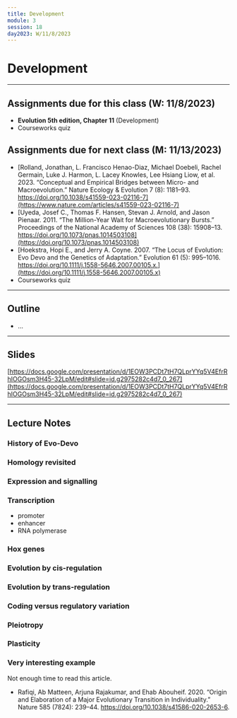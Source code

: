 ```yaml
---
title: Development
module: 3
session: 18
day2023: W/11/8/2023
---
```


# Development

----


## Assignments due for this class (W: 11/8/2023)
- **Evolution 5th edition, Chapter 11** (Development)
- Courseworks quiz


## Assignments due for next class (M: 11/13/2023)
- [Rolland, Jonathan, L. Francisco Henao-Diaz, Michael Doebeli, Rachel Germain, Luke J. Harmon, L. Lacey Knowles, Lee Hsiang Liow, et al. 2023. “Conceptual and Empirical Bridges between Micro- and Macroevolution.” Nature Ecology & Evolution 7 (8): 1181–93. https://doi.org/10.1038/s41559-023-02116-7](https://www.nature.com/articles/s41559-023-02116-7)
- [Uyeda, Josef C., Thomas F. Hansen, Stevan J. Arnold, and Jason Pienaar. 2011. “The Million-Year Wait for Macroevolutionary Bursts.” Proceedings of the National Academy of Sciences 108 (38): 15908–13. https://doi.org/10.1073/pnas.1014503108](https://doi.org/10.1073/pnas.1014503108)
- [Hoekstra, Hopi E., and Jerry A. Coyne. 2007. “The Locus of Evolution: Evo Devo and the Genetics of Adaptation.” Evolution 61 (5): 995–1016. https://doi.org/10.1111/j.1558-5646.2007.00105.x.](https://doi.org/10.1111/j.1558-5646.2007.00105.x)
- Courseworks quiz


----

## Outline
- ...

----

## Slides

[https://docs.google.com/presentation/d/1EOW3PCDt7tH7QLprYYq5V4EfrRhIOGOsm3H45-32LpM/edit#slide=id.g2975282c4d7_0_267](https://docs.google.com/presentation/d/1EOW3PCDt7tH7QLprYYq5V4EfrRhIOGOsm3H45-32LpM/edit#slide=id.g2975282c4d7_0_267)

<!-- [https://docs.google.com/presentation/d/15EJ5BZ4lCLeepQBCo8Nqmew3rpKkiSpIcIj_xrIp_cE/edit#slide=id.p](https://docs.google.com/presentation/d/15EJ5BZ4lCLeepQBCo8Nqmew3rpKkiSpIcIj_xrIp_cE/edit#slide=id.p) -->

----

## Lecture Notes


### History of Evo-Devo


### Homology revisited


### Expression and signalling


### Transcription

- promoter
- enhancer
- RNA polymerase


### Hox genes


### Evolution by cis-regulation


### Evolution by trans-regulation


### Coding versus regulatory variation


### Pleiotropy 


### Plasticity


### Very interesting example
Not enough time to read this article. 
- Rafiqi, Ab Matteen, Arjuna Rajakumar, and Ehab Abouheif. 2020. “Origin and Elaboration of a Major Evolutionary Transition in Individuality.” Nature 585 (7824): 239–44. https://doi.org/10.1038/s41586-020-2653-6.
